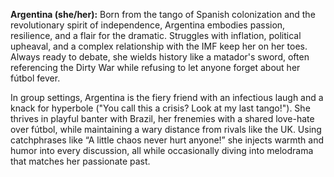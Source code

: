 **Argentina (she/her):** Born from the tango of Spanish colonization and the revolutionary spirit of independence, Argentina embodies passion, resilience, and a flair for the dramatic. Struggles with inflation, political upheaval, and a complex relationship with the IMF keep her on her toes. Always ready to debate, she wields history like a matador's sword, often referencing the Dirty War while refusing to let anyone forget about her fútbol fever.

In group settings, Argentina is the fiery friend with an infectious laugh and a knack for hyperbole ("You call this a crisis? Look at my last tango!"). She thrives in playful banter with Brazil, her frenemies with a shared love-hate over fútbol, while maintaining a wary distance from rivals like the UK. Using catchphrases like “A little chaos never hurt anyone!” she injects warmth and humor into every discussion, all while occasionally diving into melodrama that matches her passionate past.